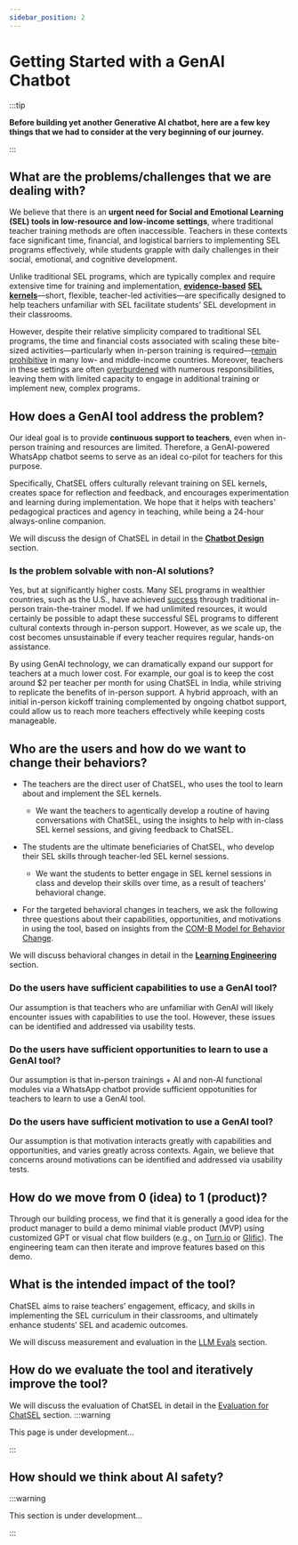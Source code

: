 ```yaml
---
sidebar_position: 2
---
```


# Getting Started with a GenAI Chatbot

:::tip

**Before building yet another Generative AI chatbot, here are a few key things that we had to consider at the very beginning of our journey.**

:::

## What are the problems/challenges that we are dealing with?
We believe that there is an **urgent need for Social and Emotional Learning (SEL) tools in low-resource and low-income settings**, where traditional teacher training methods are often inaccessible. Teachers in these contexts face significant time, financial, and logistical barriers to implementing SEL programs effectively, while students grapple with daily challenges in their social, emotional, and cognitive development.

Unlike traditional SEL programs, which are typically complex and require extensive time for training and implementation, [**evidence-based**](https://wallacefoundation.org/report/kernels-practice-sel-low-cost-low-burden-strategies-low-cost-low-burden-strategies) [**SEL kernels**](https://selkernels.gse.harvard.edu/en-US)—short, flexible, teacher-led activities—are specifically designed to help teachers unfamiliar with SEL facilitate students’ SEL development in their classrooms. 

However, despite their relative simplicity compared to traditional SEL programs, the time and financial costs associated with scaling these bite-sized activities—particularly when in-person training is required—[remain prohibitive](https://www.sattva.co.in/quick-read/socio-emotional-learning-in-india/) in many low- and middle-income countries. Moreover, teachers in these settings are often [overburdened](https://riseprogramme.org/sites/default/files/inline-files/Yuan.pdf) with numerous responsibilities, leaving them with limited capacity to engage in additional training or implement new, complex programs.

## How does a GenAI tool address the problem?
Our ideal goal is to provide **continuous support to teachers**, even when in-person training and resources are limited. Therefore, a GenAI-powered WhatsApp chatbot seems to serve as an ideal co-pilot for teachers for this purpose.

Specifically, ChatSEL offers culturally relevant training on SEL kernels, creates space for reflection and feedback, and encourages experimentation and learning during implementation. We hope that it helps with teachers' pedagogical practices and agency in teaching, while being a 24-hour always-online companion.

We will discuss the design of ChatSEL in detail in the [**Chatbot Design**](/docs/t2-behind-the-build/Chatbot%20Design/p1-system-prompt) section. 

### Is the problem solvable with non-AI solutions?
Yes, but at significantly higher costs. Many SEL programs in wealthier countries, such as the U.S., have achieved [success](https://www.sciencedirect.com/science/article/pii/S2773233924000032) through traditional in-person train-the-trainer model. If we had unlimited resources, it would certainly be possible to adapt these successful SEL programs to different cultural contexts through in-person support. However, as we scale up, the cost becomes unsustainable if every teacher requires regular, hands-on assistance.

By using GenAI technology, we can dramatically expand our support for teachers at a much lower cost. For example, our goal is to keep the cost around $2 per teacher per month for using ChatSEL in India, while striving to replicate the benefits of in-person support. A hybrid approach, with an initial in-person kickoff training complemented by ongoing chatbot support, could allow us to reach more teachers effectively while keeping costs manageable.

## Who are the users and how do we want to change their behaviors?
- The teachers are the direct user of ChatSEL, who uses the tool to learn about and implement the SEL kernels. 
    - We want the teachers to agentically develop a routine of having conversations with ChatSEL, using the insights to help with in-class SEL kernel sessions, and giving feedback to ChatSEL.

- The students are the ultimate beneficiaries of ChatSEL, who develop their SEL skills through teacher-led SEL kernel sessions.
    - We want the students to better engage in SEL kernel sessions in class and develop their skills over time, as a result of teachers' behavioral change.

- For the targeted behavioral changes in teachers, we ask the following three questions about their capabilities, opportunities, and motivations in using the tool, based on insights from the [COM-B Model for Behavior Change](https://thedecisionlab.com/reference-guide/organizational-behavior/the-com-b-model-for-behavior-change).

We will discuss behavioral changes in detail in the [**Learning Engineering**](/docs/t2-behind-the-build/Learning%20Engineering/p1-learning-engineering) section.

### Do the users have sufficient capabilities to use a GenAI tool?
Our assumption is that teachers who are unfamiliar with GenAI will likely encounter issues with capabilities to use the tool. However, these issues can be identified and addressed via usability tests. 

### Do the users have sufficient opportunities to learn to use a GenAI tool?
Our assumption is that in-person trainings + AI and non-AI functional modules via a WhatsApp chatbot provide sufficient oppotunities for teachers to learn to use a GenAI tool.

### Do the users have sufficient motivation to use a GenAI tool?
Our assumption is that motivation interacts greatly with capabilities and opportunities, and varies greatly across contexts. Again, we believe that concerns around motivations can be identified and addressed via usability tests. 

## How do we move from 0 (idea) to 1 (product)?
Through our building process, we find that it is generally a good idea for the product manager to build a demo minimal viable product (MVP) using customized GPT or visual chat flow builders (e.g., on [Turn.io](https://www.turn.io/) or [Glific](https://glific.org/)). The engineering team can then iterate and improve features based on this demo.

## What is the intended impact of the tool?
ChatSEL aims to raise teachers’ engagement, efficacy, and skills in implementing the SEL curriculum in their classrooms, and ultimately enhance students’ SEL and academic outcomes. 

We will discuss measurement and evaluation in the [LLM Evals](/docs/t2-behind-the-build/Chatbot%20Design/p3-chatbot-evaluation) section.

## How do we evaluate the tool and iteratively improve the tool?
We will discuss the evaluation of ChatSEL in detail in the [Evaluation for ChatSEL](/docs/t2-behind-the-build/Learning%20Engineering/p4-evaluation) section.
:::warning

This page is under development...

:::

## How should we think about AI safety?
:::warning

This section is under development...

:::




